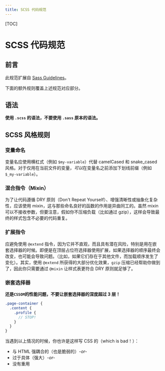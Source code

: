 ```yaml
---
title: SCSS 代码规范
---
```


[TOC]

# SCSS 代码规范

## 前言

此规范扩展自 [Sass Guidelines](https://sass-guidelin.es/zh/)。

下面的额外规则覆盖上述规范对应部分。

## 语法

**使用 `.scss` 的语法，不要使用 `.sass` 原本的语法。**

## SCSS 风格规则

### 变量命名

变量名应使用横杠式（例如 `$my-variable`）代替 camelCased 和 snake_cased 风格。对于仅用在当前文件的变量，*可以*在变量名之前添加下划线前缀（例如 `$_my-variable`）。

### 混合指令（Mixin）

为了让代码遵循 DRY 原则（Don't Repeat Yourself）、增强清晰性或抽象化复杂性，应该使用 mixin，这与那些命名良好的函数的作用是异曲同工的。虽然 mixin 可以不接收参数，但要注意，假如你不压缩负载（比如通过 gzip），这样会导致最终的样式包含不必要的代码重复。

### 扩展指令

应避免使用 `@extend` 指令，因为它并不直观，而且具有潜在风险，特别是用在嵌套选择器的时候。即便是在顶层占位符选择器使用扩展，如果选择器的顺序最终会改变，也可能会导致问题。（比如，如果它们存在于其他文件，而加载顺序发生了变化）。其实，使用 `@extend` 所获得的大部分优化效果，`gzip` 压缩已经帮助你做到了，因此你只需要通过 `@mixin` 让样式表更符合 DRY 原则就足够了。

### 嵌套选择器

**还是`CSSOM`的性能问题，不要让嵌套选择器的深度超过 3 层！**

```scss
.page-container {
  .content {
    .profile {
      // STOP!
    }
  }
}
```

当遇到以上情况的时候，你也许是这样写 CSS 的（which is bad！）：

* 与 HTML 强耦合的（也是脆弱的）*-or-*
* 过于具体（强大）*-or-*
* 没有重用
